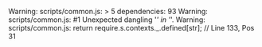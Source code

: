 Warning: scripts/common.js: > 5 dependencies: 93
Warning: scripts/common.js:  #1 Unexpected dangling '_' in '_'.
Warning: scripts/common.js:     return require.s.contexts._.defined[str]; // Line 133, Pos 31
